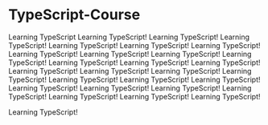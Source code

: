 # TypeScript-Course
Learning TypeScript
Learning TypeScript!
Learning TypeScript!
Learning TypeScript!
Learning TypeScript!
Learning TypeScript!
Learning TypeScript!
Learning TypeScript!
Learning TypeScript!
Learning TypeScript!
Learning TypeScript!
Learning TypeScript!
Learning TypeScript!
Learning TypeScript!
Learning TypeScript!
Learning TypeScript!
Learning TypeScript!
Learning TypeScript!
Learning TypeScript!
Learning TypeScript!
Learning TypeScript!
Learning TypeScript!
Learning TypeScript!
Learning TypeScript!
Learning TypeScript!
Learning TypeScript!
Learning TypeScript!
Learning TypeScript!

Learning TypeScript!
